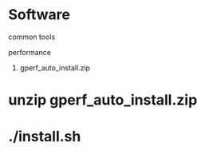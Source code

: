 # Software
common tools

performance
1. gperf_auto_install.zip
# unzip gperf_auto_install.zip
# ./install.sh
